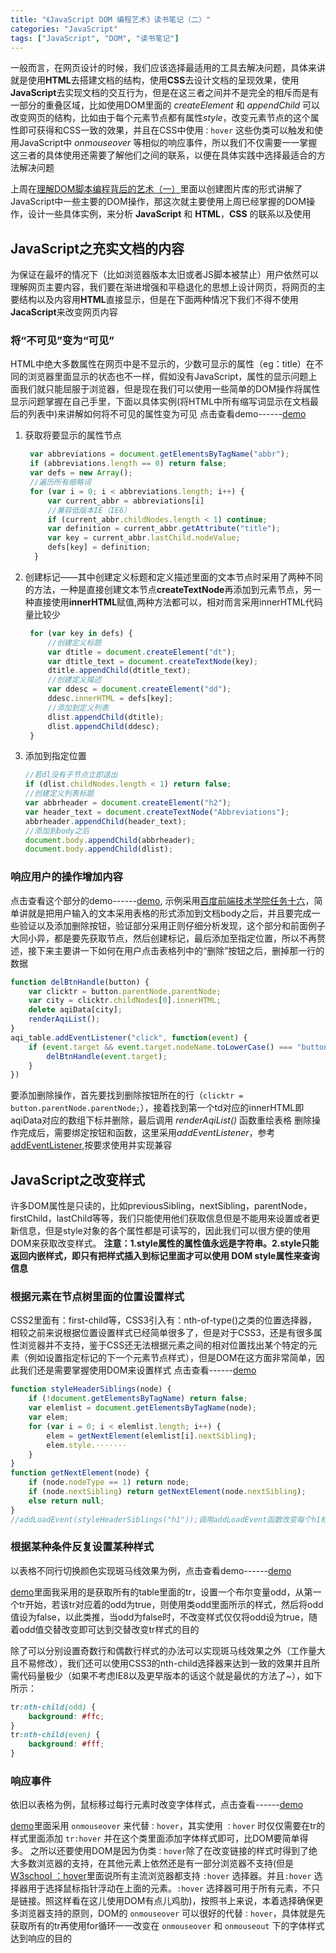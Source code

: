 ```yaml
---
title: "《JavaScript DOM 编程艺术》读书笔记（二）"
categories: "JavaScript"
tags: ["JavaScript", "DOM", "读书笔记"]
---
```



一般而言，在网页设计的时候，我们应该选择最适用的工具去解决问题，具体来讲就是使用**HTML**去搭建文档的结构，使用**CSS**去设计文档的呈现效果，使用**JavaScript**去实现文档的交互行为，但是在这三者之间并不是完全的相斥而是有一部分的重叠区域，比如使用DOM里面的 *createElement* 和 *appendChild* 可以改变网页的结构，比如由于每个元素节点都有属性*style*，改变元素节点的这个属性即可获得和CSS一致的效果，并且在CSS中使用`：hover` 这些伪类可以触发和使用JavaScript中 *onmouseover* 等相似的响应事件，所以我们不仅需要一一掌握这三者的具体使用还需要了解他们之间的联系，以便在具体实践中选择最适合的方法解决问题

上周在[理解DOM脚本编程背后的艺术（一）](http://ppmenghome.com/javascript/Javascript-DOM1/)里面以创建图片库的形式讲解了JavaScript中一些主要的DOM操作，那这次就主要使用上周已经掌握的DOM操作，设计一些具体实例，来分析 **JavaScript** 和 **HTML**，**CSS** 的联系以及使用

## JavaScript之充实文档的内容
为保证在最坏的情况下（比如浏览器版本太旧或者JS脚本被禁止）用户依然可以理解网页主要内容，我们要在渐进增强和平稳退化的思想上设计网页，将网页的主要结构以及内容用**HTML**直接显示，但是在下面两种情况下我们不得不使用**JacaScript**来改变网页内容

### 将“不可见”变为“可见”
HTML中绝大多数属性在网页中是不显示的，少数可显示的属性（eg：title）在不同的浏览器里面显示的状态也不一样，假如没有JavaScript，属性的显示问题上面我们就只能屈服于浏览器，但是现在我们可以使用一些简单的DOM操作将属性显示问题掌握在自己手里，下面以具体实例(将HTML中所有缩写词显示在文档最后的列表中)来讲解如何将不可见的属性变为可见
点击查看demo------[demo](http://codepen.io/ppmeng/pen/dMdMzQ)

1. 获取将要显示的属性节点

   ```javascript
    var abbreviations = document.getElementsByTagName("abbr");
    if (abbreviations.length == 0) return false;
    var defs = new Array();
    //遍历所有缩略词
    for (var i = 0; i < abbreviations.length; i++) {
        var current_abbr = abbreviations[i]
        //兼容低版本IE（IE6）
        if (current_abbr.childNodes.length < 1) continue;
        var definition = current_abbr.getAttribute("title");
        var key = current_abbr.lastChild.nodeValue;
        defs[key] = definition;
     }
    ```

2. 创建标记——其中创建定义标题和定义描述里面的文本节点时采用了两种不同的方法，一种是直接创建文本节点**createTextNode**再添加到元素节点，另一种直接使用**innerHTML**赋值,两种方法都可以，相对而言采用innerHTML代码量比较少
  
   ```javascript
    for (var key in defs) {
        //创建定义标题
	    var dtitle = document.createElement("dt");
	    var dtitle_text = document.createTextNode(key);
        dtitle.appendChild(dtitle_text);
        //创建定义描述
	    var ddesc = document.createElement("dd");
	    ddesc.innerHTML = defs[key];
        //添加到定义列表
	    dlist.appendChild(dtitle);
        dlist.appendChild(ddesc);
    }
   ```

3. 添加到指定位置

   ```javascript
   //若dl没有子节点立即退出
   if (dlist.childNodes.length < 1) return false;
   //创建定义列表标题
   var abbrheader = document.createElement("h2");
   var header_text = document.createTextNode("Abbreviations");
   abbrheader.appendChild(header_text);
   //添加到body之后
   document.body.appendChild(abbrheader);
   document.body.appendChild(dlist);
   ```

### 响应用户的操作增加内容
点击查看这个部分的demo------[demo](http://ppmeng.github.io/baidu.IFE2016/task2/task2-4/task2-4.html),
示例采用[百度前端技术学院任务十六](http://ife.baidu.com/task/detail?taskId=16)，简单讲就是把用户输入的文本采用表格的形式添加到文档body之后，并且要完成一些验证以及添加删除按钮，验证部分采用正则仔细分析发现，这个部分和前面例子大同小异，都是要先获取节点，然后创建标记，最后添加至指定位置，所以不再赘述，接下来主要讲一下如何在用户点击表格列中的“删除”按钮之后，删掉那一行的数据

```javascript
function delBtnHandle(button) {
    var clicktr = button.parentNode.parentNode;
    var city = clicktr.childNodes[0].innerHTML;
    delete aqiData[city];
    renderAqiList();
}
aqi_table.addEventListener("click", function(event) {
    if (event.target && event.target.nodeName.toLowerCase() === "button") {
        delBtnHandle(event.target);
    }
})
```

要添加删除操作，首先要找到删除按钮所在的行（`clicktr = button.parentNode.parentNode;`），接着找到第一个td对应的innerHTML即aqiData对应的数组下标并删除，最后调用 *renderAqiList()* 函数重绘表格
删除操作完成后，需要绑定按钮和函数，这里采用*addEventListener*，参考[addEventListener](http://www.runoob.com/jsref/met-element-addeventlistener.html),按要求使用并实现兼容

## JavaScript之改变样式
许多DOM属性是只读的，比如previousSibling，nextSibling，parentNode，firstChild，lastChild等等，我们只能使用他们获取信息但是不能用来设置或者更新信息，但是style对象的各个属性都是可读写的，因此我们可以很方便的使用DOM来获取改变样式。 **注意：1.style属性的属性值永远是字符串。2.style只能返回内嵌样式，即只有把样式插入到标记里面才可以使用 DOM style属性来查询信息**

### 根据元素在节点树里面的位置设置样式
CSS2里面有：first-child等，CSS3引入有：nth-of-type()之类的位置选择器，相较之前来说根据位置设置样式已经简单很多了，但是对于CSS3，还是有很多属性浏览器并不支持，鉴于CSS还无法根据元素之间的相对位置找出某个特定的元素（例如设置指定标记的下一个元素节点样式），但是DOM在这方面非常简单，因此我们还是需要掌握使用DOM来设置样式
点击查看------[demo](http://codepen.io/ppmeng/pen/BKYLVv)

```javascript
function styleHeaderSiblings(node) {
    if (!document.getElementsByTagName) return false;
    var elemlist = document.getElementsByTagName(node);
    var elem;
    for (var i = 0; i < elemlist.length; i++) {
    	elem = getNextElement(elemlist[i].nextSibling);
    	elem.style.·······
    }
}
function getNextElement(node) {
	if (node.nodeType == 1) return node;
	if (node.nextSibling) return getNextElement(node.nextSibling);
    else return null; 
}
//addLoadEvent(styleHeaderSiblings("h1"));调用addLoadEvent函数改变每个h1标签后面的第一个兄弟节点样式
```

### 根据某种条件反复设置某种样式
以表格不同行切换颜色实现斑马线效果为例，点击查看demo------[demo](http://codepen.io/ppmeng/pen/xVYEJq)

[demo](http://codepen.io/ppmeng/pen/xVYEJq)里面我采用的是获取所有的table里面的tr，设置一个布尔变量odd，从第一个tr开始，若该tr对应着的odd为true，则使用类odd里面所示的样式，然后将odd值设为false，以此类推，当odd为false时，不改变样式仅仅将odd设为true，随着odd值交替改变即可达到交替改变tr样式的目的

除了可以分别设置奇数行和偶数行样式的办法可以实现斑马线效果之外（工作量大且不易修改），我们还可以使用CSS3的nth-child选择器来达到一致的效果并且所需代码量极少（如果不考虑IE8以及更早版本的话这个就是最优的方法了~），如下所示：

```css
tr:nth-child(odd) {
	background: #ffc;
}
tr:nth-child(even) {
	background: #fff;
}
```


### 响应事件
依旧以表格为例，鼠标移过每行元素时改变字体样式，点击查看------[demo](http://codepen.io/ppmeng/pen/RaQGBy)

[demo](http://codepen.io/ppmeng/pen/RaQGBy)里面采用 `onmouseover` 来代替`：hover`，其实使用 `：hover` 时仅仅需要在tr的样式里面添加 `tr:hover` 并在这个类里面添加字体样式即可，比DOM要简单得多。 之所以还要使用DOM是因为伪类`：hover`除了在改变链接的样式时得到了绝大多数浏览器的支持，在其他元素上依然还是有一部分浏览器不支持(但是[W3school ：hover](http://www.w3school.com.cn/cssref/selector_hover.asp)里面说所有主流浏览器都支持 `:hover` 选择器。并且`:hover` 选择器用于选择鼠标指针浮动在上面的元素。`:hover` 选择器可用于所有元素，不只是链接。照这样看在这儿使用DOM有点儿鸡肋)，按照书上来说，本着选择确保更多浏览器支持的原则，DOM的 `onmouseover` 可以很好的代替`：hover`，具体就是先获取所有的tr再使用for循环一一改变在 `onmouseover` 和 `onmouseout` 下的字体样式达到响应的目的